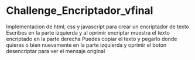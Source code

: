 # Challenge_Encriptador_vfinal
Implementacion de html, css y javascript para crear un encriptador de texto
Escribes en la parte izquierda y al oprimir encriptar muestra el texto encriptado en la parte derecha
Puedes copiar el texto y pegarlo donde quieras o bien nuevamente en la parte izquierda y oprimir el boton desencriptar para ver el mensaje original 
